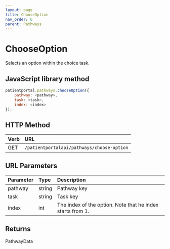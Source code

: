 ```yaml
---
layout: page
title: ChooseOption
nav_order: 6
parent: Pathways
---
```


# ChooseOption

Selects an option within the choice task.

## JavaScript library method

```javascript
patientportal.pathways.chooseOption({
    pathway: <pathway>,
    task: <task>,
    index: <index>
});
```

## HTTP Method

| Verb | URL                                               |
|:-----|:--------------------------------------------------|
| GET | `/patientportalapi/pathways/choose-option` |

## URL Parameters

| Parameter | Type   | Description                                                 |
|:----------|:-------|:------------------------------------------------------------|
| pathway | string | Pathway key |
| task | string | Task key |
| index | int | The index of the option. Note that he index starts from 1. |

## Returns

PathwayData
